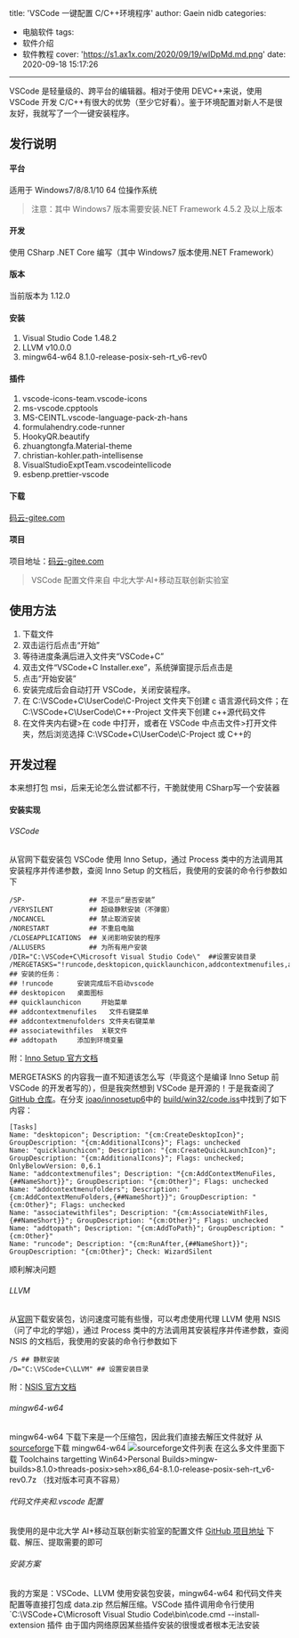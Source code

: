 title: 'VSCode 一键配置 C/C++环境程序'
author: Gaein nidb
categories:
  - 电脑软件
tags:
  - 软件介绍
  - 软件教程
cover: 'https://s1.ax1x.com/2020/09/19/wIDpMd.md.png'
date: 2020-09-18 15:17:26

---

VSCode 是轻量级的、跨平台的编辑器。相对于使用 DEVC++来说，使用 VSCode 开发 C/C++有很大的优势（至少它好看）。鉴于环境配置对新人不是很友好，我就写了一个一键安装程序。

<!-- more -->

## 发行说明

#### 平台

适用于 Windows7/8/8.1/10 64 位操作系统

> 注意：其中 Windows7 版本需要安装.NET Framework 4.5.2 及以上版本

#### 开发

使用 CSharp .NET Core 编写（其中 Windows7 版本使用.NET Framework）

#### 版本

当前版本为 1.12.0

#### 安装

1. Visual Studio Code 1.48.2
2. LLVM v10.0.0
3. mingw64-w64 8.1.0-release-posix-seh-rt_v6-rev0

#### 插件

1. vscode-icons-team.vscode-icons
2. ms-vscode.cpptools
3. MS-CEINTL.vscode-language-pack-zh-hans
4. formulahendry.code-runner
5. HookyQR.beautify
6. zhuangtongfa.Material-theme
7. christian-kohler.path-intellisense
8. VisualStudioExptTeam.vscodeintellicode
9. esbenp.prettier-vscode

#### 下载

[码云-gitee.com](https://gitee.com/nidb/vscode--c/releases)

#### 项目

项目地址：[码云-gitee.com](https://gitee.com/nidb/vscode--c)

> VSCode 配置文件来自 中北大学·AI+移动互联创新实验室

## 使用方法

1. 下载文件
2. 双击运行后点击“开始”
3. 等待进度条满后进入文件夹“VSCode+C”
4. 双击文件“VSCode+C Installer.exe”，系统弹窗提示后点击是
5. 点击“开始安装”
6. 安装完成后会自动打开 VSCode，关闭安装程序。
7. 在 C:\VSCode+C\UserCode\C-Project 文件夹下创建 c 语言源代码文件；在 C:\VSCode+C\UserCode\C++-Project 文件夹下创建 c++源代码文件
8. 在文件夹内右键>在 code 中打开，或者在 VSCode 中点击文件>打开文件夹，然后浏览选择 C:\VSCode+C\UserCode\C-Project 或 C++的

## 开发过程

本来想打包 msi，后来无论怎么尝试都不行，干脆就使用 CSharp写一个安装器

#### 安装实现

###### VSCode

从官网下载安装包
VSCode 使用 Inno Setup，通过 Process 类中的方法调用其安装程序并传递参数，查阅 Inno Setup 的文档后，我使用的安装的命令行参数如下

```
/SP-                ## 不显示“是否安装”
/VERYSILENT         ## 超级静默安装（不弹窗）
/NOCANCEL           ## 禁止取消安装
/NORESTART          ## 不重启电脑
/CLOSEAPPLICATIONS  ## 关闭影响安装的程序
/ALLUSERS           ## 为所有用户安装
/DIR="C:\VSCode+C\Microsoft Visual Studio Code\"  ##设置安装目录
/MERGETASKS="!runcode,desktopicon,quicklaunchicon,addcontextmenufiles,addcontextmenufolders,associatewithfiles,addtopath"
## 安装的任务：
## !runcode      安装完成后不启动vscode
## desktopicon   桌面图标
## quicklaunchicon     开始菜单
## addcontextmenufiles   文件右键菜单
## addcontextmenufolders 文件夹右键菜单
## associatewithfiles  关联文件
## addtopath     添加到环境变量
```

附：[Inno Setup 官方文档](https://jrsoftware.org/ishelp/topic_setupcmdline.htm)

MERGETASKS 的内容我一直不知道该怎么写（毕竟这个是编译 Inno Setup 前 VSCode 的开发者写的），但是我突然想到 VSCode 是开源的！于是我查阅了[GitHub 仓库](https://github.com/microsoft/vscode)。在分支 [joao/innosetup6](https://github.com/microsoft/vscode/tree/joao/innosetup6)中的 [build/win32/code.iss](https://github.com/microsoft/vscode/blob/joao/innosetup6/build/win32/code.iss)中找到了如下内容：

```
[Tasks]
Name: "desktopicon"; Description: "{cm:CreateDesktopIcon}"; GroupDescription: "{cm:AdditionalIcons}"; Flags: unchecked
Name: "quicklaunchicon"; Description: "{cm:CreateQuickLaunchIcon}"; GroupDescription: "{cm:AdditionalIcons}"; Flags: unchecked; OnlyBelowVersion: 0,6.1
Name: "addcontextmenufiles"; Description: "{cm:AddContextMenuFiles,{##NameShort}}"; GroupDescription: "{cm:Other}"; Flags: unchecked
Name: "addcontextmenufolders"; Description: "{cm:AddContextMenuFolders,{##NameShort}}"; GroupDescription: "{cm:Other}"; Flags: unchecked
Name: "associatewithfiles"; Description: "{cm:AssociateWithFiles,{##NameShort}}"; GroupDescription: "{cm:Other}"; Flags: unchecked
Name: "addtopath"; Description: "{cm:AddToPath}"; GroupDescription: "{cm:Other}"
Name: "runcode"; Description: "{cm:RunAfter,{##NameShort}}"; GroupDescription: "{cm:Other}"; Check: WizardSilent
```

顺利解决问题

###### LLVM

从[官网](https://releases.llvm.org/)下载安装包，访问速度可能有些慢，可以考虑使用代理
LLVM 使用 NSIS（问了中北的学姐），通过 Process 类中的方法调用其安装程序并传递参数，查阅 NSIS 的文档后，我使用的安装的命令行参数如下

```
/S ## 静默安装
/D="C:\VSCode+C\LLVM" ## 设置安装目录
```

附：[NSIS 官方文档](https://nsis.sourceforge.io/Docs/Chapter3.html##installerusage)

###### mingw64-w64

mingw64-w64 下载下来是一个压缩包，因此我们直接去解压文件就好
从[sourceforge](https://sourceforge.net/projects/mingw-w64/files/)下载 mingw64-w64
![sourceforge文件列表](https://s1.ax1x.com/2020/09/18/whTJL8.png)
在这么多文件里面下载 Toolchains targetting Win64>Personal Builds>mingw-builds>8.1.0>threads-posix>seh>x86_64-8.1.0-release-posix-seh-rt_v6-rev0.7z
（找对版本可真不容易）

###### 代码文件夹和.vscode 配置

我使用的是中北大学 AI+移动互联创新实验室的配置文件
[GitHub 项目地址](https://github.com/android-nuc/VSCode-C-Environment)
下载、解压、提取需要的即可

###### 安装方案

我的方案是：VSCode、LLVM 使用安装包安装，mingw64-w64 和代码文件夹配置等直接打包成 data.zip 然后解压缩。VSCode 插件调用命令行使用
`C:\VSCode+C\Microsoft Visual Studio Code\bin\code.cmd --install-extension 插件
由于国内网络原因某些插件安装的很慢或者根本无法安装
